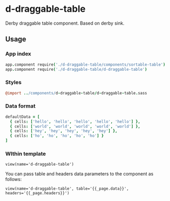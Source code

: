 d-draggable-table
=================
Derby draggable table component. Based on derby sink.

## Usage

### App index
```coffee
app.component require('./d-draggable-table/components/sortable-table')
app.component require('./d-draggable-table/d-draggable-table')
```

### Styles
```coffee
@import ../components/d-draggable-table/d-draggable-table.sass
```

### Data format
```coffee
defaultData = [ 
  { cells: ['hello', 'hello', 'hello', 'hello', 'hello'] },
  { cells: ['world', 'world', 'world', 'world', 'world'] },
  { cells: ['hey', 'hey', 'hey', 'hey', 'hey'] },
  { cells: ['ho', 'ho', 'ho', 'ho', 'ho'] } 
]
```

### WIthin template

```jade
view(name='d-draggable-table')
```
You can pass table and headers data parameters to the component as follows:
```jade
view(name='d-draggable-table', table='{{_page.data}}', headers='{{_page.headers}}')
```
